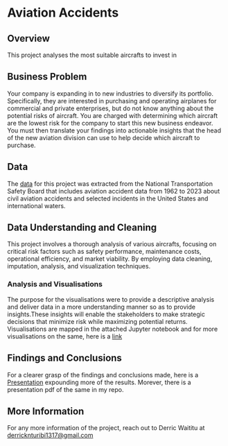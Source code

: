 # Aviation Accidents

## Overview
This project analyses the most suitable aircrafts to invest in

## Business Problem
Your company is expanding in to new industries to diversify its portfolio. Specifically, they are interested in purchasing and operating airplanes for commercial and private enterprises, but do not know anything about the potential risks of aircraft. You are charged with determining which aircraft are the lowest risk for the company to start this new business endeavor. You must then translate your findings into actionable insights that the head of the new aviation division can use to help decide which aircraft to purchase.

## Data
The [data](https://www.kaggle.com/datasets/khsamaha/aviation-accident-database-synopses) for this project was extracted from the National Transportation Safety Board that includes aviation accident data from 1962 to 2023 about civil aviation accidents and selected incidents in the United States and international waters.

## Data Understanding and Cleaning
This project involves a thorough analysis of various aircrafts, focusing on critical risk factors such as safety performance, maintenance costs, operational efficiency, and market viability. By employing data cleaning, imputation, analysis, and visualization techniques.

### Analysis and Visualisations
The purpose for the visualisations were to provide a descriptive analysis and deliver data in a more understanding manner so as to provide insights.These insights will enable the stakeholders to make strategic decisions that minimize risk while maximizing potential returns.
Visualisations are mapped in the attached Jupyter notebook and  for more visualisations on the same, here is a [link](https://public.tableau.com/views/Phase1projectvisualization/Interactivedashboard1?:language=en-US&:sid=&:redirect=auth&:display_count=n&:origin=viz_share_link)

## Findings and Conclusions
For a clearer grasp of the findings and conclusions made, here is a [Presentation](https://www.canva.com/design/DAGR7uPfdMg/WYNer7fF4-otUGwGTfw7_g/view?utm_content=DAGR7uPfdMg&utm_campaign=designshare&utm_medium=link&utm_source=editor) expounding more of the results. Morever, there is a presentation pdf of the same in my repo.

## More Information
For any more information of the project, reach out to Derric Waititu at derricknturibi1317@gmail.com
